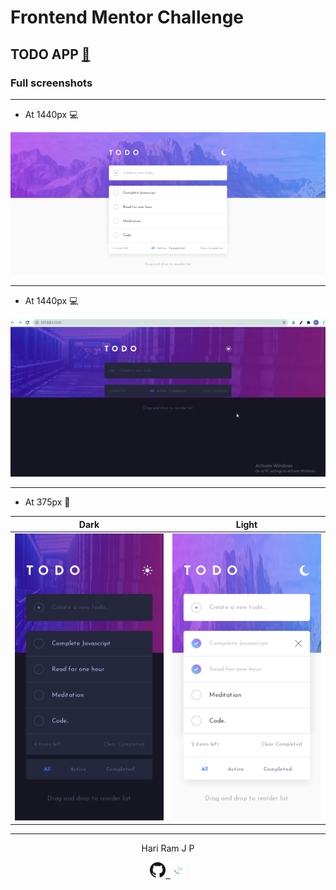# Frontend Mentor Challenge

## TODO APP [:link:][link]

### Full screenshots

---

- At 1440px :computer:

![At 1440px][at1440px-l]

---

- At 1440px :computer:

![At 1440px][gif]

---

- At 375px :iphone:

| Dark                                                                       | Light                                                                       |
| -------------------------------------------------------------------------- | --------------------------------------------------------------------------- |
| <img src="./assets/designs/at375px-dark.png" width="240" title="At 375px"> | <img src="./assets/designs/at375px-light.png" width="240" title="At 375px"> |

---

<!-- HTML content -->

<p align="center">Hari Ram J P</p>
<p align="center"><a href="https://github.com/hariramjp777" title="GitHub Profile"><img src="./assets/images/github-icon.png" width="25"></a><a href="https://www.frontendmentor.io/profile/hariramjp777" title="Frontend Mentor Profile">&nbsp;&nbsp;<img src="./assets/images/favicon-32x32.png" style="width: 25px;" width="25"></a></p>

[link]: https://hariramjp777.github.io/frontend-todo-app/ "Live Site"
[at1440px-l]: ./assets/designs/at1440px-light.png "At 1440px"
[gif]: ./assets/designs/todo.gif "At 1440px"
